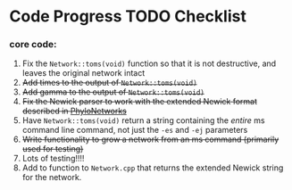 # Code Progress TODO Checklist

### core code:

1. Fix the `Network::toms(void)` function so that it is not destructive, and leaves the original network intact
2. ~~Add times to the output of `Network::toms(void)`~~
3. ~~Add gamma to the output of `Network::toms(void)`~~
4. ~~Fix the Newick parser to work with the extended Newick format described in [PhyloNetworks](https://github.com/crsl4/PhyloNetworks.jl/wiki/Introduction)~~
5. Have `Network::toms(void)` return a string containing the *entire* ms command line command, not just the `-es` and `-ej` parameters
6. ~~Write functionality to grow a network from an ms command (primarily used for testing)~~
7. Lots of testing!!!!
8. Add to function to `Network.cpp` that returns the extended Newick string for the network.